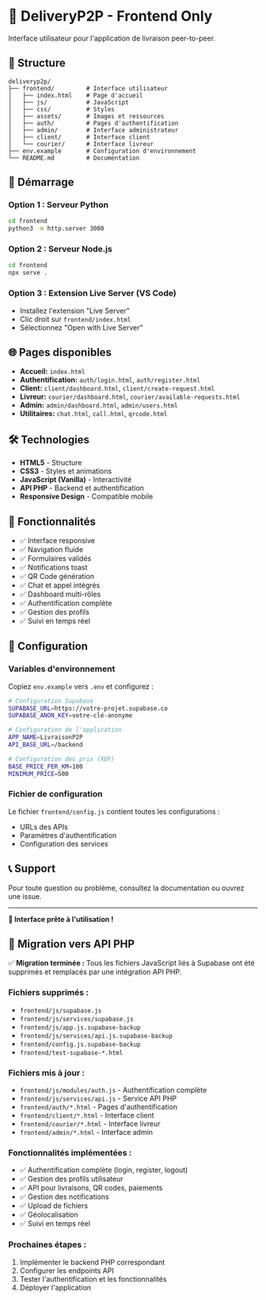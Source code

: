 # 🚚 DeliveryP2P - Frontend Only

Interface utilisateur pour l'application de livraison peer-to-peer.

## 📁 Structure

```
deliveryp2p/
├── frontend/         # Interface utilisateur
│   ├── index.html    # Page d'accueil
│   ├── js/           # JavaScript
│   ├── css/          # Styles
│   ├── assets/       # Images et ressources
│   ├── auth/         # Pages d'authentification
│   ├── admin/        # Interface administrateur
│   ├── client/       # Interface client
│   └── courier/      # Interface livreur
├── env.example       # Configuration d'environnement
└── README.md         # Documentation
```

## 🚀 Démarrage

### Option 1 : Serveur Python
```bash
cd frontend
python3 -m http.server 3000
```

### Option 2 : Serveur Node.js
```bash
cd frontend
npx serve .
```

### Option 3 : Extension Live Server (VS Code)
- Installez l'extension "Live Server"
- Clic droit sur `frontend/index.html`
- Sélectionnez "Open with Live Server"

## 🌐 Pages disponibles

- **Accueil:** `index.html`
- **Authentification:** `auth/login.html`, `auth/register.html`
- **Client:** `client/dashboard.html`, `client/create-request.html`
- **Livreur:** `courier/dashboard.html`, `courier/available-requests.html`
- **Admin:** `admin/dashboard.html`, `admin/users.html`
- **Utilitaires:** `chat.html`, `call.html`, `qrcode.html`

## 🛠️ Technologies

- **HTML5** - Structure
- **CSS3** - Styles et animations
- **JavaScript (Vanilla)** - Interactivité
- **API PHP** - Backend et authentification
- **Responsive Design** - Compatible mobile

## 📱 Fonctionnalités

- ✅ Interface responsive
- ✅ Navigation fluide
- ✅ Formulaires validés
- ✅ Notifications toast
- ✅ QR Code génération
- ✅ Chat et appel intégrés
- ✅ Dashboard multi-rôles
- ✅ Authentification complète
- ✅ Gestion des profils
- ✅ Suivi en temps réel

## 🔧 Configuration

### Variables d'environnement
Copiez `env.example` vers `.env` et configurez :

```bash
# Configuration Supabase
SUPABASE_URL=https://votre-projet.supabase.co
SUPABASE_ANON_KEY=votre-clé-anonyme

# Configuration de l'application
APP_NAME=LivraisonP2P
API_BASE_URL=/backend

# Configuration des prix (XOF)
BASE_PRICE_PER_KM=100
MINIMUM_PRICE=500
```

### Fichier de configuration
Le fichier `frontend/config.js` contient toutes les configurations :
- URLs des APIs
- Paramètres d'authentification
- Configuration des services

## 📞 Support

Pour toute question ou problème, consultez la documentation ou ouvrez une issue.

---

**🎉 Interface prête à l'utilisation !**

## 🔄 Migration vers API PHP

✅ **Migration terminée :** Tous les fichiers JavaScript liés à Supabase ont été supprimés et remplacés par une intégration API PHP.

### Fichiers supprimés :
- `frontend/js/supabase.js`
- `frontend/js/services/supabase.js`
- `frontend/js/app.js.supabase-backup`
- `frontend/js/services/api.js.supabase-backup`
- `frontend/config.js.supabase-backup`
- `frontend/test-supabase-*.html`

### Fichiers mis à jour :
- `frontend/js/modules/auth.js` - Authentification complète
- `frontend/js/services/api.js` - Service API PHP
- `frontend/auth/*.html` - Pages d'authentification
- `frontend/client/*.html` - Interface client
- `frontend/courier/*.html` - Interface livreur
- `frontend/admin/*.html` - Interface admin

### Fonctionnalités implémentées :
- ✅ Authentification complète (login, register, logout)
- ✅ Gestion des profils utilisateur
- ✅ API pour livraisons, QR codes, paiements
- ✅ Gestion des notifications
- ✅ Upload de fichiers
- ✅ Géolocalisation
- ✅ Suivi en temps réel

### Prochaines étapes :
1. Implémenter le backend PHP correspondant
2. Configurer les endpoints API
3. Tester l'authentification et les fonctionnalités
4. Déployer l'application

